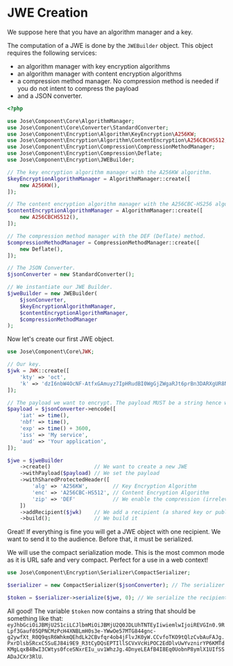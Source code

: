 # JWE Creation

We suppose here that you have an algorithm manager and a key.

The computation of a JWE is done by the `JWEBuilder` object. This object requires the following services:

* an algorithm manager with key encryption algorithms
* an algorithm manager with content encryption algorithms
* a compression method manager. No compression method is needed if you do not intent to compress the payload
* and a JSON converter.

```php
<?php

use Jose\Component\Core\AlgorithmManager;
use Jose\Component\Core\Converter\StandardConverter;
use Jose\Component\Encryption\Algorithm\KeyEncryption\A256KW;
use Jose\Component\Encryption\Algorithm\ContentEncryption\A256CBCHS512;
use Jose\Component\Encryption\Compression\CompressionMethodManager;
use Jose\Component\Encryption\Compression\Deflate;
use Jose\Component\Encryption\JWEBuilder;

// The key encryption algorithm manager with the A256KW algorithm.
$keyEncryptionAlgorithmManager = AlgorithmManager::create([
    new A256KW(),
]);

// The content encryption algorithm manager with the A256CBC-HS256 algorithm.
$contentEncryptionAlgorithmManager = AlgorithmManager::create([
    new A256CBCHS512(),
]);

// The compression method manager with the DEF (Deflate) method.
$compressionMethodManager = CompressionMethodManager::create([
    new Deflate(),
]);

// The JSON Converter.
$jsonConverter = new StandardConverter();

// We instantiate our JWE Builder.
$jweBuilder = new JWEBuilder(
    $jsonConverter,
    $keyEncryptionAlgorithmManager,
    $contentEncryptionAlgorithmManager,
    $compressionMethodManager
);
```

Now let's create our first JWE object.

```php
use Jose\Component\Core\JWK;

// Our key.
$jwk = JWK::create([
    'kty' => 'oct',
    'k' => 'dzI6nbW4OcNF-AtfxGAmuyz7IpHRudBI0WgGjZWgaRJt6prBn3DARXgUR8NVwKhfL43QBIU2Un3AvCGCHRgY4TbEqhOi8-i98xxmCggNjde4oaW6wkJ2NgM3Ss9SOX9zS3lcVzdCMdum-RwVJ301kbin4UtGztuzJBeg5oVN00MGxjC2xWwyI0tgXVs-zJs5WlafCuGfX1HrVkIf5bvpE0MQCSjdJpSeVao6-RSTYDajZf7T88a2eVjeW31mMAg-jzAWfUrii61T_bYPJFOXW8kkRWoa1InLRdG6bKB9wQs9-VdXZP60Q4Yuj_WZ-lO7qV9AEFrUkkjpaDgZT86w2g',
]);

// The payload we want to encrypt. The payload MUST be a string hence we use our JSON Converter.
$payload = $jsonConverter->encode([
    'iat' => time(),
    'nbf' => time(),
    'exp' => time() + 3600,
    'iss' => 'My service',
    'aud' => 'Your application',
]);

$jwe = $jweBuilder
    ->create()              // We want to create a new JWE
    ->withPayload($payload) // We set the payload
    ->withSharedProtectedHeader([
        'alg' => 'A256KW',        // Key Encryption Algorithm
        'enc' => 'A256CBC-HS512', // Content Encryption Algorithm
        'zip' => 'DEF'            // We enable the compression (irrelevant as the payload is small, just for the example).
    ])
    ->addRecipient($jwk)    // We add a recipient (a shared key or public key).
    ->build();              // We build it
```

Great! If everything is fine you will get a JWE object with one recipient. We want to send it to the audience. Before that, it must be serialized.

We will use the compact serialization mode. This is the most common mode as it is URL safe and very compact. Perfect for a use in a web context!

```php
use Jose\Component\Encryption\Serializer\CompactSerializer;

$serializer = new CompactSerializer($jsonConverter); // The serializer

$token = $serializer->serialize($jwe, 0); // We serialize the recipient at index 0 (we only have one recipient).
```

All good! The variable `$token` now contains a string that should be something like that: `eyJhbGciOiJBMjU2S1ciLCJlbmMiOiJBMjU2Q0JDLUhTNTEyIiwiemlwIjoiREVGIn0.9RLpf3Gauf05QPNCMzPcH4XNBLmH0s3e-YWwOe57MTG844gnc-g2ywfXt_R0Q9qsR6WhkmQEhdLk2CBvfqr4ob4jFlvJK0yW.CCvfoTKO9tQlzCvbAuFAJg.PxrDlsbSRcxC5SuEJ84i9E9_R3tCyDQsEPTIllSCVxVcHiPOC2EdDlvUwYvznirYP6KMTdKMgLqxB4BwI3CWtys0fceSNxrEIu_uv1WhzJg.4DnyeLEAfB4I8Eq0UobnP8ymlX1UIfSSADaJCXr3RlU`.

